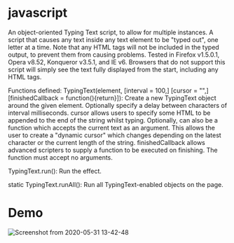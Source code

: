 # javascript
An object-oriented Typing Text script, to allow for multiple instances.
A script that causes any text inside any text element to be "typed out", one letter at a time. Note that any HTML tags will not be included in the typed output, to prevent them from causing problems. Tested in Firefox v1.5.0.1, Opera v8.52, Konqueror v3.5.1, and IE v6.
Browsers that do not support this script will simply see the text fully displayed from the start, including any HTML tags.

Functions defined:
  TypingText(element, [interval = 100,] [cursor = "",] [finishedCallback = function(){return}]):
    Create a new TypingText object around the given element.  Optionally
    specify a delay between characters of interval milliseconds.
    cursor allows users to specify some HTML to be appended to the end of
    the string whilst typing.  Optionally, can also be a function which
    accepts the current text as an argument.  This allows the user to
    create a "dynamic cursor" which changes depending on the latest character
    or the current length of the string.
    finishedCallback allows advanced scripters to supply a function
    to be executed on finishing.  The function must accept no arguments.

  TypingText.run():
    Run the effect.

  static TypingText.runAll():
    Run all TypingText-enabled objects on the page.
    
# Demo
![Screenshot from 2020-05-31 13-42-48](https://user-images.githubusercontent.com/51980747/83345414-5efe0c80-a345-11ea-9bc0-53a46e272c19.png)
